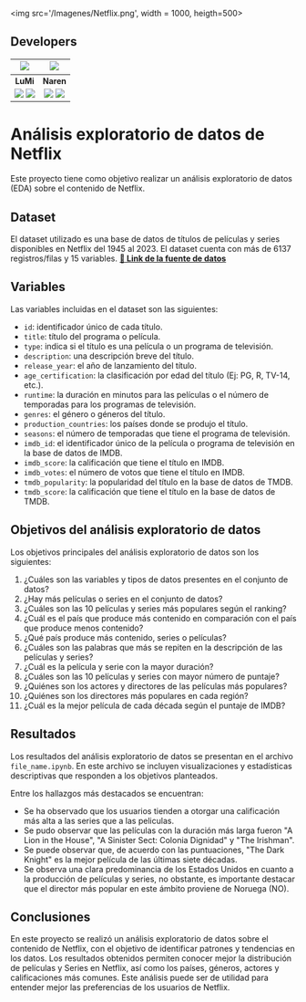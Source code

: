 <!-- ![Logo_netflix](./Imagenes/Netflix.png) -->
<img src='/Imagenes/Netflix.png', width = 1000, heigth=500>
## Developers

| <img src="https://res.cloudinary.com/diyk4to11/image/upload/v1664465504/Integrantes/LuisMi_yvmw6a.png" width=50>| <img src="https://avatars.githubusercontent.com/u/92761637?v=4" width=50>|
|:-:|:-:|
| **LuMi**| **Naren**|
| <a href="https://github.com/lumiguz"><img src="https://img.shields.io/badge/github-%23121011.svg?&style=for-the-badge&logo=github&logoColor=white"/></a> <a href="https://www.linkedin.com/in/dataluis/"><img src="https://img.shields.io/badge/linkedin%20-%230077B5.svg?&style=for-the-badge&logo=linkedin&logoColor=white"/></a> | <a href="https://github.com/Naren-7"><img src="https://img.shields.io/badge/github-%23121011.svg?&style=for-the-badge&logo=github&logoColor=white"/></a> <a href="https://www.linkedin.com/in/narenfragozo7/"><img src="https://img.shields.io/badge/linkedin%20-%230077B5.svg?&style=for-the-badge&logo=linkedin&logoColor=white"/></a> |



# Análisis exploratorio de datos de Netflix

Este proyecto tiene como objetivo realizar un análisis exploratorio de datos (EDA) sobre el contenido de Netflix.


## Dataset
El dataset utilizado es una base de datos de títulos de películas y series disponibles en Netflix del 1945 al 2023. El dataset cuenta con más de 6137 registros/filas y 15 variables.
[**🔗 Link de la fuente de datos**](https://www.kaggle.com/datasets/dgoenrique/netflix-movies-and-tv-shows?select=credits.csv)

## Variables

Las variables incluidas en el dataset son las siguientes:

- `id`: identificador único de cada título.
- `title`: título del programa o película.
- `type`: indica si el título es una película o un programa de televisión.
- `description`: una descripción breve del título.
- `release_year`: el año de lanzamiento del título.
- `age_certification`: la clasificación por edad del título (Ej: PG, R, TV-14, etc.).
- `runtime`: la duración en minutos para las películas o el número de temporadas para los programas de televisión.
- `genres`: el género o géneros del título.
- `production_countries`: los países donde se produjo el título.
- `seasons`: el número de temporadas que tiene el programa de televisión.
- `imdb_id`: el identificador único de la película o programa de televisión en la base de datos de IMDB.
- `imdb_score`: la calificación que tiene el título en IMDB.
- `imdb_votes`: el número de votos que tiene el título en IMDB.
- `tmdb_popularity`: la popularidad del título en la base de datos de TMDB.
- `tmdb_score`: la calificación que tiene el título en la base de datos de TMDB.

## Objetivos del análisis exploratorio de datos

Los objetivos principales del análisis exploratorio de datos son los siguientes:

1. ¿Cuáles son las variables y tipos de datos presentes en el conjunto de datos?
2. ¿Hay más películas o series en el conjunto de datos?
3. ¿Cuáles son las 10 películas y series más populares según el ranking?
4. ¿Cuál es el país que produce más contenido en comparación con el país que produce menos contenido?
5. ¿Qué país produce más contenido, series o películas?
6. ¿Cuáles son las palabras que más se repiten en la descripción de las películas y series?
7. ¿Cuál es la película y serie con la mayor duración?
8. ¿Cuáles son las 10 películas y series con mayor número de puntaje?
9. ¿Quiénes son los actores y directores de las películas más populares?
10. ¿Quiénes son los directores más populares en cada región?
11. ¿Cuál es la mejor película de cada década según el puntaje de IMDB?

## Resultados

Los resultados del análisis exploratorio de datos se presentan en el archivo `file_name.ipynb`. En este archivo se incluyen visualizaciones y estadísticas descriptivas que responden a los objetivos planteados.

Entre los hallazgos más destacados se encuentran:

- Se ha observado que los usuarios tienden a otorgar una calificación más alta a las series que a las peliculas.
- Se pudo observar que las películas con la duración más larga fueron "A Lion in the House", "A Sinister Sect: Colonia Dignidad" y "The Irishman".
- Se puede observar que, de acuerdo con las puntuaciones, "The Dark Knight" es la mejor película de las últimas siete décadas.
- Se observa una clara predominancia de los Estados Unidos en cuanto a la producción de películas y series, no obstante, es importante destacar que el director más popular en este ámbito proviene de Noruega (NO).

## Conclusiones

En este proyecto se realizó un análisis exploratorio de datos sobre el contenido de Netflix, con el objetivo de identificar patrones y tendencias en los datos. Los resultados obtenidos permiten conocer mejor la distribución de películas y Series en Netflix, así como los países, géneros, actores y calificaciones más comunes. Este análisis puede ser de utilidad para entender mejor las preferencias de los usuarios de Netflix.

